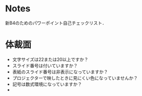 # Notes

新B4のためのパワーポイント自己チェックリスト．

# 体裁面
- 文字サイズは22または20以上ですか？
- スライド番号は付いていますか？
- 表紙のスライド番号は非表示になっていますか？
- プロジェクターで映したときに見にくい色になっていませんか？
- 記号は数式環境になっていますか？
- 